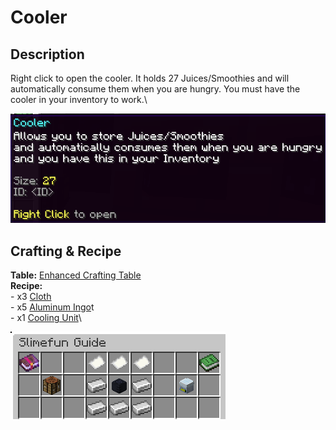 # Cooler

## Description

Right click to open the cooler.  It holds 27 Juices/Smoothies and will automatically consume them when you are hungry. You must have the cooler in your inventory to work.\


![](<../../../.gitbook/assets/image (146).png>)

## Crafting & Recipe

**Table:** [Enhanced Crafting Table](../basic-machines/enhanced-crafting-table.md)\
**Recipe:**\
\- x3 [Cloth](../miscellaneous-items/cloth.md)\
\- x5 [Aluminum Ingo](../resources/ingots/aluminum-ingot.md)t\
\- x1 [Cooling Unit](../technical-components/cooling-unit.md)\


![Crafting Recipe for Cooler](<../../../.gitbook/assets/image (147).png>)
